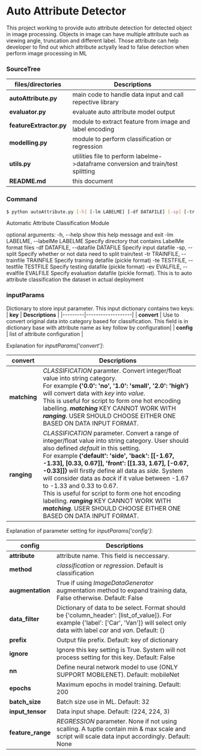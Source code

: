 # Auto Attribute Detector
This project working to provide auto attribute detection for detected object in image processing. Objects in image can have multiple attribute such as viewing angle, truncation and different label. Those attribute can help developer to find out which attribute actyally lead to false detection when perform image processing in ML

### SourceTree
|   **files/directories**    |   **Descriptions**   |
|----------------------------|---------------------|
|**autoAttribute.py**    |main code to handle data input and call repective library|
|**evaluator.py** | evaluate auto attribute model output |
|**featureExtractor.py**| module to extract feature from image and label encoding|
|**modelling.py**| module to perform classification or regression|
|**utils.py** | utilities file to perform labelme->dataframe conversion and train/test splitting  |
|**README.md**|this document|

### Command
```sh
$ python autoAttribute.py [-h] [-lm LABELME] [-df DATAFILE] [-sp] [-tr TRAINFILE] [-te TESTFILE] [-ev EVALFILE]
```

Automatic Attribute Classification Module

optional arguments:
  -h, --help            show this help message and exit
  -lm LABELME, --labelMe LABELME
                        Specify directory that contains LabelMe format files
  -df DATAFILE, --datafile DATAFILE
                        Specify input datafile
  -sp, --split          Specify whether or not data need to split train/test
  -tr TRAINFILE, --trainfile TRAINFILE
                        Specify training detafile (pickle format)
  -te TESTFILE, --testfile TESTFILE
                        Specify testing datafile (pickle format)
  -ev EVALFILE, --evalfile EVALFILE
                        Specify evaluation datafile (pickle format). This is to auto attribute classification the dataset in actual deployment

### inputParams

Dictionary to store input parameter. This input dictionary contains two keys:
| **key** | **Descriptions**  |
|---------|-------------------|
| **convert** | Use to convert original data into category based for classification. This field is in dictionary base with attribute name as key follow by configuration|
| **config**  | list of attribute configuration |

Explanation for _inputParams['convert']_:

| **convert** | **Descriptions**  |
|-------------|-------------------|
|**matching**|_CLASSIFICATION_ paramter. Convert integer/float value into string category.</br> For example **{'0.0': 'no', '1.0': 'small', '2.0': 'high'}** will convert data with _key_ into _value_.</br> This is useful for script to form one hot encoding labelling. **_matching_** KEY CANNOT WORK WITH **_ranging_**. USER SHOULD CHOOSE EITHER ONE BASED ON DATA INPUT FORMAT.|
|**ranging**|_CLASSIFICATION_ parameter. Convert a range of integer/float value into string category. User should also defined _default_ in this setting.</br> For example **{'default': 'side', 'back': [[-1.67, -1.33], [0.33, 0.67]], 'front': [[1.33, 1.67], [-0.67, -0.33]]}** will firstly define all data as _side_. System will consider data as _back_ if it value between -1.67 to -1.33 and 0.33 to 0.67.</br>  This is useful for script to form one hot encoding labelling. **_ranging_** KEY CANNOT WORK WITH **_matching_**. USER SHOULD CHOOSE EITHER ONE BASED ON DATA INPUT FORMAT.|

Explanation of parameter setting for _inputParams['config']_:

| **config**  | **Descriptions**  |
|-------------|-------------------|
|**attribute**| attribute name. This field is neccessary. |
|**method**|_classification_ or _regression_. Default is classification|
|**augmentation**|True if using _ImageDataGenerator_ augmentation method to expand training data, False otherwise. Default: False|
|**data_filter**|Dictionary of data to be select. Format should be {'column_header': [list_of_value]}. For example {'label': ['Car', 'Van']} will select only data with label _car_ and _van_. Default: {}|
|**prefix**|Output file prefix. Default: key of dictionary|
|**ignore**|Ignore this key setting is True. System will not process setting for this key. Default: False|
|**nn**|Define neural network model to use (ONLY SUPPORT MOBILENET). Default: mobileNet|
|**epochs**|Maximum epochs in model training. Default: 200|
|**batch_size**|Batch size use in ML. Default: 32|
|**input_tensor**|Data input shape. Default: (224, 224, 3)|
|**feature_range**|_REGRESSION_ parameter. None if not using scalling. A tuptle contain min & max scale and script will scale data input accordingly. Default: None|
